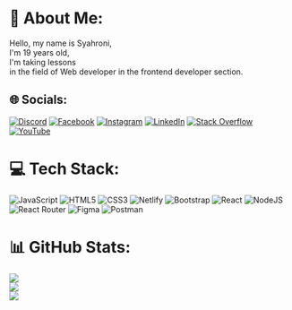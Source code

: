 # 💫 About Me:
Hello, my name is Syahroni, <br>I'm 19 years old,<br>I'm taking lessons<br>in the field of Web developer in the frontend developer section.


## 🌐 Socials:
[![Discord](https://img.shields.io/badge/Discord-%237289DA.svg?logo=discord&logoColor=white)](htttps://discord.gg/syahroni#1575) [![Facebook](https://img.shields.io/badge/Facebook-%231877F2.svg?logo=Facebook&logoColor=white)](https://facebook.com/Syah%Roni) [![Instagram](https://img.shields.io/badge/Instagram-%23E4405F.svg?logo=Instagram&logoColor=white)](https://instagram.com/syahroni18_) [![LinkedIn](https://img.shields.io/badge/LinkedIn-%230077B5.svg?logo=linkedin&logoColor=white)](https://linkedin.com/in/Syahroni.) [![Stack Overflow](https://img.shields.io/badge/-Stackoverflow-FE7A16?logo=stack-overflow&logoColor=white)](https://stackoverflow.com/users/SYAHRONI) [![YouTube](https://img.shields.io/badge/YouTube-%23FF0000.svg?logo=YouTube&logoColor=white)](https://youtube.com/c/SYAHRONI) 

# 💻 Tech Stack:
![JavaScript](https://img.shields.io/badge/javascript-%23323330.svg?style=for-the-badge&logo=javascript&logoColor=%23F7DF1E) ![HTML5](https://img.shields.io/badge/html5-%23E34F26.svg?style=for-the-badge&logo=html5&logoColor=white) ![CSS3](https://img.shields.io/badge/css3-%231572B6.svg?style=for-the-badge&logo=css3&logoColor=white) ![Netlify](https://img.shields.io/badge/netlify-%23000000.svg?style=for-the-badge&logo=netlify&logoColor=#00C7B7) ![Bootstrap](https://img.shields.io/badge/bootstrap-%23563D7C.svg?style=for-the-badge&logo=bootstrap&logoColor=white) ![React](https://img.shields.io/badge/react-%2320232a.svg?style=for-the-badge&logo=react&logoColor=%2361DAFB) ![NodeJS](https://img.shields.io/badge/node.js-6DA55F?style=for-the-badge&logo=node.js&logoColor=white) ![React Router](https://img.shields.io/badge/React_Router-CA4245?style=for-the-badge&logo=react-router&logoColor=white) 	![Figma](https://img.shields.io/badge/figma-%23F24E1E.svg?style=for-the-badge&logo=figma&logoColor=white) ![Postman](https://img.shields.io/badge/Postman-FF6C37?style=for-the-badge&logo=postman&logoColor=white)
# 📊 GitHub Stats:
![](https://github-readme-stats.vercel.app/api?username=BangOns&theme=radical&hide_border=false&include_all_commits=false&count_private=false)<br/>
![](https://github-readme-streak-stats.herokuapp.com/?user=BangOns&theme=radical&hide_border=false)<br/>
![](https://github-readme-stats.vercel.app/api/top-langs/?username=BangOns&theme=radical&hide_border=false&include_all_commits=false&count_private=false&layout=compact)

<!-- Proudly created with GPRM ( https://gprm.itsvg.in ) -->
